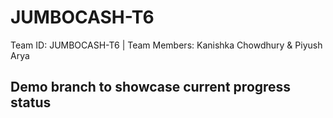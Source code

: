 # JUMBOCASH-T6
Team ID: JUMBOCASH-T6 | Team Members: Kanishka Chowdhury &amp; Piyush Arya

## Demo branch to showcase current progress status